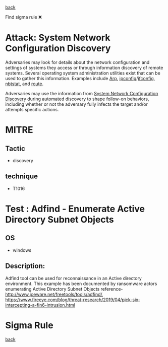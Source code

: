 
[back](../index.md)

Find sigma rule :x: 

# Attack: System Network Configuration Discovery 

Adversaries may look for details about the network configuration and settings of systems they access or through information discovery of remote systems. Several operating system administration utilities exist that can be used to gather this information. Examples include [Arp](https://attack.mitre.org/software/S0099), [ipconfig](https://attack.mitre.org/software/S0100)/[ifconfig](https://attack.mitre.org/software/S0101), [nbtstat](https://attack.mitre.org/software/S0102), and [route](https://attack.mitre.org/software/S0103).

Adversaries may use the information from [System Network Configuration Discovery](https://attack.mitre.org/techniques/T1016) during automated discovery to shape follow-on behaviors, including whether or not the adversary fully infects the target and/or attempts specific actions.

# MITRE
## Tactic
  - discovery


## technique
  - T1016


# Test : Adfind - Enumerate Active Directory Subnet Objects
## OS
  - windows


## Description:
Adfind tool can be used for reconnaissance in an Active directory environment. This example has been documented by ransomware actors enumerating Active Directory Subnet Objects
reference- http://www.joeware.net/freetools/tools/adfind/, https://www.fireeye.com/blog/threat-research/2019/04/pick-six-intercepting-a-fin6-intrusion.html


# Sigma Rule


[back](../index.md)
